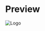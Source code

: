 
# Preview




![Logo](https://raw.githubusercontent.com/Arghya20/Button-Press-Effect/main/Screenshot%202024-08-14%20at%202.30.51%E2%80%AFAM.png)

